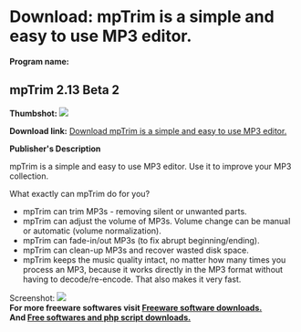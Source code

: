 # Download: mpTrim is a simple and easy to use MP3 editor.

**Program name:**

## mpTrim 2.13 Beta 2

  
**Thumbshot:** ![](http://www.freewarefiles.com/screenshot/mpTrim_English_md.gif)   
  
**Download link:** [Download mpTrim is a simple and easy to use MP3 editor.](http://freesoftwares.boysofts.com/MpTrim-Beta_program_18813.html)  
  


**Publisher's Description**  
  


mpTrim is a simple and easy to use MP3 editor. Use it to improve your MP3 collection. 

What exactly can mpTrim do for you?

  * mpTrim can trim MP3s - removing silent or unwanted parts. 
  * mpTrim can adjust the volume of MP3s. Volume change can be manual or automatic (volume normalization). 
  * mpTrim can fade-in/out MP3s (to fix abrupt beginning/ending). 
  * mpTrim can clean-up MP3s and recover wasted disk space. 
  * mpTrim keeps the music quality intact, no matter how many times you process an MP3, because it works directly in the MP3 format without having to decode/re-encode. That also makes it very fast. 

  
  
Screenshot: ![](http://www.freewarefiles.com/screenshot/mpTrim_English.gif)   
**For more freeware softwares visit [Freeware software downloads.](http://freesoftwares.boysofts.com/)**   
**And [Free softwares and php script downloads.](http://www.boysofts.com/)**
